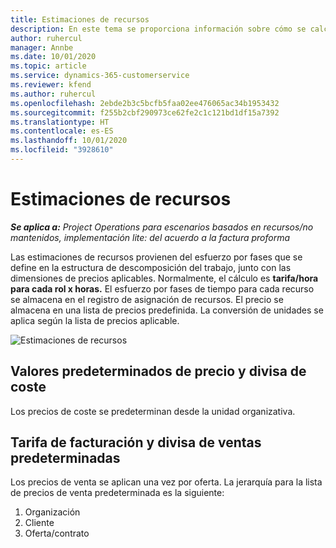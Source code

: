 ```yaml
---
title: Estimaciones de recursos
description: En este tema se proporciona información sobre cómo se calculan las estimaciones de recursos en Project Operations.
author: ruhercul
manager: Annbe
ms.date: 10/01/2020
ms.topic: article
ms.service: dynamics-365-customerservice
ms.reviewer: kfend
ms.author: ruhercul
ms.openlocfilehash: 2ebde2b3c5bcfb5faa02ee476065ac34b1953432
ms.sourcegitcommit: f255b2cbf290973ce62fe2c1c121bd1df15a7392
ms.translationtype: HT
ms.contentlocale: es-ES
ms.lasthandoff: 10/01/2020
ms.locfileid: "3928610"
---
```

# <a name="resource-estimates"></a>Estimaciones de recursos

_**Se aplica a:** Project Operations para escenarios basados en recursos/no mantenidos, implementación lite: del acuerdo a la factura proforma_

Las estimaciones de recursos provienen del esfuerzo por fases que se define en la estructura de descomposición del trabajo, junto con las dimensiones de precios aplicables. Normalmente, el cálculo es **tarifa/hora para cada rol x horas.** El esfuerzo por fases de tiempo para cada recurso se almacena en el registro de asignación de recursos. El precio se almacena en una lista de precios predefinida. La conversión de unidades se aplica según la lista de precios aplicable.

![Estimaciones de recursos](./media/navigation12.png)

## <a name="default-cost-price-and-cost-currency"></a>Valores predeterminados de precio y divisa de coste

Los precios de coste se predeterminan desde la unidad organizativa.

## <a name="default-bill-rate-and-sales-currency"></a>Tarifa de facturación y divisa de ventas predeterminadas

Los precios de venta se aplican una vez por oferta. La jerarquía para la lista de precios de venta predeterminada es la siguiente:

1. Organización
2. Cliente
3. Oferta/contrato
